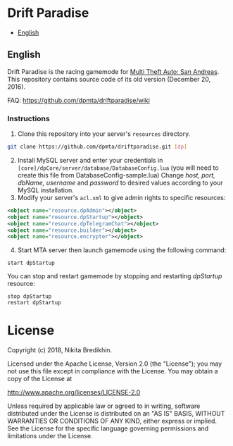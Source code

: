 ﻿# Drift Paradise

* [English](#english)

## English
Drift Paradise is the racing gamemode for [Multi Theft Auto: San Andreas](https://mtasa.com). This repository contains source code of its old version (December 20, 2016).

FAQ: https://github.com/dpmta/driftparadise/wiki

### Instructions
1. Clone this repository into your server's `resources` directory.
```bash
git clone https://github.com/dpmta/driftparadise.git [dp]
```
2. Install MySQL server and enter your credentials in `[core]/dpCore/server/database/DatabaseConfig.lua` (you will need to create this file from DatabaseConfig-sample.lua)
Change *host, port, dbName, username* and *password* to desired values according to your MySQL installation.
3. Modify your server's `acl.xml` to give admin rights to specific resources:
```xml
<object name="resource.dpAdmin"></object>
<object name="resource.dpStartup"></object>
<object name="resource.dpTelegramChat"></object>
<object name="resource.builder"></object>
<object name="resource.encrypter"></object>
```
4. Start MTA server then launch gamemode using the following command:
```
start dpStartup
```
You can stop and restart gamemode by stopping and restarting *dpStartup* resource:
```
stop dpStartup
restart dpStartup
```
# License
Copyright (c) 2018, Nikita Bredikhin.

Licensed under the Apache License, Version 2.0 (the "License");
you may not use this file except in compliance with the License.
You may obtain a copy of the License at

   http://www.apache.org/licenses/LICENSE-2.0

Unless required by applicable law or agreed to in writing, software
distributed under the License is distributed on an "AS IS" BASIS,
WITHOUT WARRANTIES OR CONDITIONS OF ANY KIND, either express or implied.
See the License for the specific language governing permissions and
limitations under the License.
